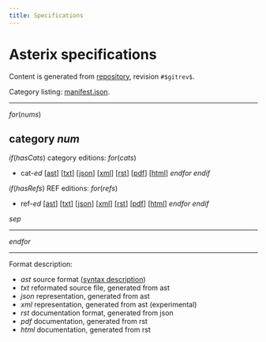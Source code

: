 ```yaml
---
title: Specifications
---
```


# Asterix specifications

Content is generated from [repository](https://github.com/zoranbosnjak/asterix-specs),
revision `#$gitrev$`.

Category listing: [manifest.json](/manifest.json).

---

$for(nums)$
## category $num$

$if(hasCats)$
category editions:
$for(cats)$
* cat-$ed$
    [[ast](/specs/cat$n$/cats/cat$ed$/definition.ast)]
    [[txt](/specs/cat$n$/cats/cat$ed$/definition.txt)]
    [[json](/specs/cat$n$/cats/cat$ed$/definition.json)]
    [[xml](/specs/cat$n$/cats/cat$ed$/definition.xml)]
    [[rst](/specs/cat$n$/cats/cat$ed$/definition.rst)]
    [[pdf](/specs/cat$n$/cats/cat$ed$/definition.pdf)]
    [[html](/specs/cat$n$/cats/cat$ed$/definition.html)]
$endfor$
$endif$

$if(hasRefs)$
REF editions:
$for(refs)$
* ref-$ed$
    [[ast](/specs/cat$n$/refs/ref$ed$/definition.ast)]
    [[txt](/specs/cat$n$/refs/ref$ed$/definition.txt)]
    [[json](/specs/cat$n$/refs/ref$ed$/definition.json)]
    [[xml](/specs/cat$n$/refs/ref$ed$/definition.xml)]
    [[rst](/specs/cat$n$/refs/ref$ed$/definition.rst)]
    [[pdf](/specs/cat$n$/refs/ref$ed$/definition.pdf)]
    [[html](/specs/cat$n$/refs/ref$ed$/definition.html)]
$endfor$
$endif$

$sep$

---

$endfor$

---

Format description:

* *ast* source format  ([syntax description](/syntax.html))
* *txt* reformated source file, generated from ast
* *json* representation, generated from ast
* *xml* representation, generated from ast (experimental)
* *rst* documentation format, generated from json
* *pdf* documentation, generated from rst
* *html* documentation, generated from rst

